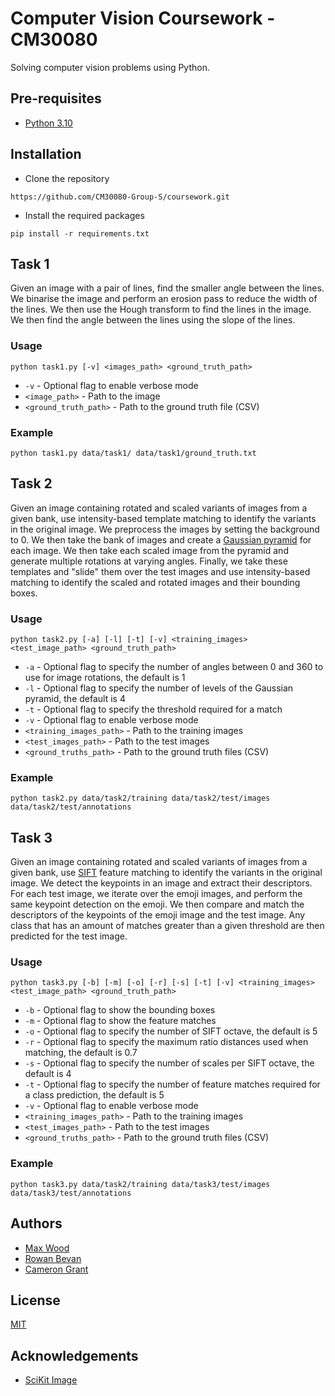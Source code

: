 # Computer Vision Coursework - CM30080

Solving computer vision problems using Python.

## Pre-requisites
- [Python 3.10](https://www.python.org/downloads/)

## Installation
- Clone the repository
```
https://github.com/CM30080-Group-S/coursework.git
```
- Install the required packages
```
pip install -r requirements.txt
```

## Task 1
Given an image with a pair of lines, find the smaller angle between the lines. We binarise the image and perform an erosion pass to reduce the width of the lines. We then use the Hough transform to find the lines in the image. We then find the angle between the lines using the slope of the lines.

### Usage
```
python task1.py [-v] <images_path> <ground_truth_path>
```
- `-v` - Optional flag to enable verbose mode
- `<image_path>` - Path to the image
- `<ground_truth_path>` - Path to the ground truth file (CSV)

### Example
```
python task1.py data/task1/ data/task1/ground_truth.txt
```

## Task 2
Given an image containing rotated and scaled variants of images from a given bank, use intensity-based template matching to identify the variants in the original image. We preprocess the images by setting the background to 0. We then take the bank of images and create a [Gaussian pyramid](https://en.wikipedia.org/wiki/Pyramid_(image_processing)) for each image. We then take each scaled image from the pyramid and generate multiple rotations at varying angles. Finally, we take these templates and "slide" them over the test images and use intensity-based matching to identify the scaled and rotated images and their bounding boxes.

### Usage
```
python task2.py [-a] [-l] [-t] [-v] <training_images> <test_image_path> <ground_truth_path>
```
- `-a` - Optional flag to specify the number of angles between 0 and 360 to use for image rotations, the default is 1
- `-l` - Optional flag to specify the number of levels of the Gaussian pyramid, the default is 4
- `-t` - Optional flag to specify the threshold required for a match
- `-v` - Optional flag to enable verbose mode
- `<training_images_path>` - Path to the training images
- `<test_images_path>` - Path to the test images
- `<ground_truths_path>` - Path to the ground truth files (CSV)

### Example
```
python task2.py data/task2/training data/task2/test/images data/task2/test/annotations
```

## Task 3
Given an image containing rotated and scaled variants of images from a given bank, use [SIFT](https://en.wikipedia.org/wiki/Scale-invariant_feature_transform) feature matching to identify the variants in the original image. We detect the keypoints in an image and extract their descriptors. For each test image, we iterate over the emoji images, and perform the same keypoint detection on the emoji. We then compare and match the descriptors of the keypoints of the emoji image and the test image. Any class that has an amount of matches greater than a given threshold are then predicted for the test image.

### Usage
```
python task3.py [-b] [-m] [-o] [-r] [-s] [-t] [-v] <training_images> <test_image_path> <ground_truth_path>
```
- `-b` - Optional flag to show the bounding boxes
- `-m` - Optional flag to show the feature matches
- `-o` - Optional flag to specify the number of SIFT octave, the default is 5
- `-r` - Optional flag to specify the maximum ratio distances used when matching, the default is 0.7
- `-s` - Optional flag to specify the number of scales per SIFT octave, the default is 4
- `-t` - Optional flag to specify the number of feature matches required for a class prediction, the default is 5
- `-v` - Optional flag to enable verbose mode
- `<training_images_path>` - Path to the training images
- `<test_images_path>` - Path to the test images
- `<ground_truths_path>` - Path to the ground truth files (CSV)

### Example
```
python task3.py data/task2/training data/task3/test/images data/task3/test/annotations
```

## Authors
- [Max Wood](https://maxwood.tech)
- [Rowan Bevan](https://github.com/RowanBevan)
- [Cameron Grant](https://github.com/cg-2611)

## License
[MIT](https://choosealicense.com/licenses/mit/)

## Acknowledgements
- [SciKit Image](https://scikit-image.org/)